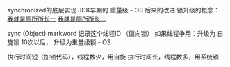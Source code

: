 synchronized的底层实现
JDK早期的 重量级 - OS
后来的改进
锁升级的概念：
    [我就是厕所所长一](https://www.jianshu.com/p/b43b7bf5e052)
    [我就是厕所所长二](https://www.jianshu.com/p/16c8b3707436)

sync (Object)
markword 记录这个线程ID （偏向锁）
如果线程争用：升级为 自旋锁
10次以后，
升级为重量级锁 - OS

执行时间短（加锁代码），线程数少，用自旋
执行时间长，线程数多，用系统锁
